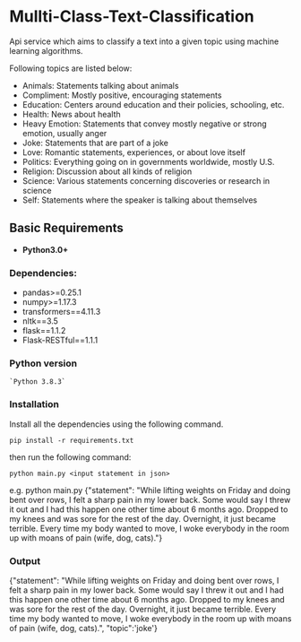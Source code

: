 # Mullti-Class-Text-Classification


Api service which aims to classify a text into a given topic using machine learning algorithms.

Following topics are listed below:

- Animals: Statements talking about animals
- Compliment: Mostly positive, encouraging statements
- Education: Centers around education and their policies, schooling, etc.
- Health: News about health
- Heavy Emotion: Statements that convey mostly negative or strong emotion, usually anger
- Joke: Statements that are part of a joke
- Love: Romantic statements, experiences, or about love itself
- Politics: Everything going on in governments worldwide, mostly U.S.
- Religion: Discussion about all kinds of religion
- Science: Various statements concerning discoveries or research in science
- Self: Statements where the speaker is talking about themselves

## Basic Requirements
- **Python3.0+**

### Dependencies:

- pandas>=0.25.1
- numpy>=1.17.3
- transformers==4.11.3
- nltk==3.5
- flask==1.1.2
- Flask-RESTful==1.1.1


### Python version
    `Python 3.8.3`

### Installation

Install all the dependencies using the following command.

`pip install -r requirements.txt`

then run the following command:

`python main.py <input statement in json>`

e.g. python main.py {"statement": "While lifting weights on Friday and doing bent over rows, I felt a sharp pain in my lower back. Some would say I threw it out and I had this happen one other time about 6 months ago. Dropped to my knees and was sore for the rest of the day. Overnight, it just became terrible. Every time my body wanted to move, I woke everybody in the room up with moans of pain (wife, dog, cats)."}

### Output

{"statement": "While lifting weights on Friday and doing bent over rows, I felt a sharp pain in my lower back. Some would say I threw it out and I had this happen one other time about 6 months ago. Dropped to my knees and was sore for the rest of the day. Overnight, it just became terrible. Every time my body wanted to move, I woke everybody in the room up with moans of pain (wife, dog, cats).",
"topic":'joke'}
